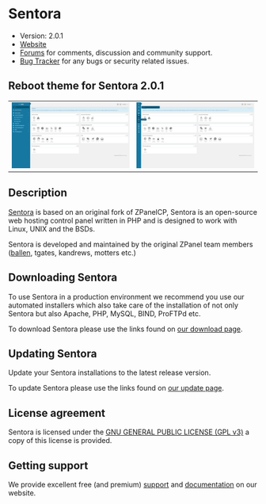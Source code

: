 # Sentora

* Version: 2.0.1
* [Website](http://sentora.org/)
* [Forums](https://forums.sentora.org/) for comments, discussion and community support.
* [Bug Tracker](https://github.com/sentora/sentora-core/issues) for any bugs or security related issues.

## Reboot theme for Sentora 2.0.1
|  |  |
|--|--|
| [![screenshot_001](https://raw.githubusercontent.com/mhoek2/sentora-core/master/screenshot_001.jpg)](https://github.com/mhoek2/sentora-core/blob/master/screenshot_001.jpg) | [![screenshot_002](https://raw.githubusercontent.com/mhoek2/sentora-core/master/screenshot_002.jpg)](https://github.com/mhoek2/sentora-core/blob/master/screenshot_002.jpg) |

## Description

[Sentora](http://sentora.org) is based on an original fork of ZPanelCP, Sentora is an open-source web hosting control panel written in PHP and is designed to work with Linux, UNIX and the BSDs.

Sentora is developed and maintained by the original ZPanel team members ([ballen](http://bobbyallen.me), tgates, kandrews, motters etc.)

## Downloading Sentora

To use Sentora in a production environment we recommend you use our automated installers which also take care of the installation of not only Sentora but also Apache, PHP, MySQL, BIND, ProFTPd etc.

To download Sentora please use the links found on [our download page](https://sentora.org/download/).

## Updating Sentora

Update your Sentora installations to the latest release version.

To update Sentora please use the links found on [our update page](https://sentora.org/upgrade/).

## License agreement

Sentora is licensed under the [GNU GENERAL PUBLIC LICENSE (GPL v3)](LICENSE.md) a copy of this license is provided.

## Getting support

We provide excellent free (and premium) [support](http://sentora.org/support/) and [documentation](http://docs.sentora.org/?node=23) on our website.
